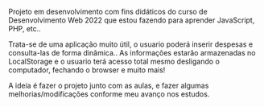 Projeto em desenvolvimento com fins didáticos do curso de Desenvolvimento Web 2022 que estou fazendo para aprender JavaScript, PHP, etc..

Trata-se de uma aplicação muito útil, o usuario poderá inserir despesas e consulta-las de forma dinâmica.. As informações estarão armazenadas no LocalStorage e o usuario terá acesso total mesmo desligando o computador, fechando o browser e muito mais!

A ideia é fazer o projeto junto com as aulas, e fazer algumas melhorias/modificações conforme meu avanço nos estudos.
